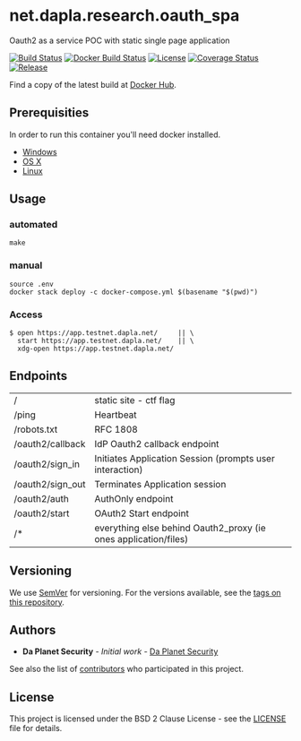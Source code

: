 # net.dapla.research.oauth_spa

Oauth2 as a service POC with static single page application

[![Build Status](https://travis-ci.org/Daplanet/net.dapla.research.oauth_spa.svg?branch=master)](https://travis-ci.org/Daplanet/net.dapla.research.oauth_spa) [![Docker Build Status](https://img.shields.io/docker/build/denzuko/net.dapla.research.oauth_spa.svg)](https://hub.docker.com/r/denzuko/net.dapla.research.oauth_spa) [![License](https://img.shields.io/github/license/Daplanet/net.dapla.research.oauth_spa/calendar.svg?style=flat-square)](https://github.com/Daplanet/net.dapla.research.oauth_spa/blob/master/LICENSE) [![Coverage Status](https://coveralls.io/repos/github/Daplanet/net.dapla.research.oauth_spa/badge.svg?branch=master)](https://coveralls.io/github/Daplanet/net.dapla.research.oauth_spa?branch=master)
[![Release](https://img.shields.io/github/tag/Daplanet/net.dapla.research.oauth_spa.svg?style=flat-square)](https://github.com/Daplanet/net.dapla.research.oauth_spa/tags) 

Find a copy of the latest build at [Docker Hub](https://hub.docker.com/r/denzuko/net.dapla.research.oauth_spa/).


## Prerequisities

In order to run this container you'll need docker installed.

* [Windows](https://docs.docker.com/windows/started)
* [OS X](https://docs.docker.com/mac/started/)
* [Linux](https://docs.docker.com/linux/started/)


## Usage

### automated
```
make
```

### manual
```
source .env
docker stack deploy -c docker-compose.yml $(basename "$(pwd)")
```

### Access
```
$ open https://app.testnet.dapla.net/     || \
  start https://app.testnet.dapla.net/    || \
  xdg-open https://app.testnet.dapla.net/
```

## Endpoints

| | |
|-|-|
| / | static site - ctf flag |
| /ping | Heartbeat |
| /robots.txt | RFC 1808 |
| /oauth2/callback | IdP Oauth2 callback endpoint |
| /oauth2/sign_in | Initiates Application Session (prompts user interaction) |
| /oauth2/sign_out | Terminates Application session |
| /oauth2/auth | AuthOnly endpoint |
| /oauth2/start | OAuth2 Start endpoint |
| /* | everything else behind Oauth2_proxy (ie ones application/files) |


## Versioning

We use [SemVer](http://semver.org/) for versioning. For the versions available, see the 
[tags on this repository](https://github.com/your/repository/tags). 

## Authors

* **Da Planet Security** - *Initial work* - [Da Planet Security](https://github.com/Daplanet)

See also the list of [contributors](https://github.com/Daplanet/net.dapla.research.oauth_spa/contributors) who 
participated in this project.

## License

This project is licensed under the BSD 2 Clause License - see the [LICENSE](LICENSE) file for details.
